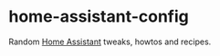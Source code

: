 # home-assistant-config
Random [Home Assistant](https://www.home-assistant.io/) tweaks, howtos and recipes.
